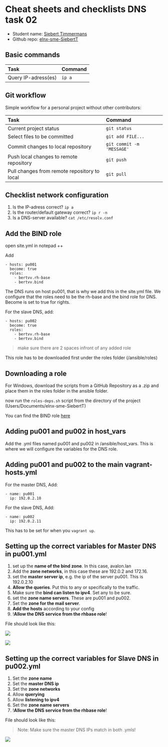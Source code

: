 # Cheat sheets and checklists DNS task 02

- Student name: [Siebert Timmermans](https://github.com/SiebertT)
- Github repo: [elnx-sme-SiebertT](https://github.com/HoGentTIN/elnx-sme-SiebertT)

## Basic commands

| Task                | Command |
| :---                | :---    |
| Query IP-adress(es) | `ip a`  |

## Git workflow

Simple workflow for a personal project without other contributors:

| Task                                         | Command                   |
| :---                                         | :---                      |
| Current project status                       | `git status`              |
| Select files to be committed                 | `git add FILE...`         |
| Commit changes to local repository           | `git commit -m 'MESSAGE'` |
| Push local changes to remote repository      | `git push`                |
| Pull changes from remote repository to local | `git pull`                |

## Checklist network configuration

1. Is the IP-adress correct? `ip a`
2. Is the router/default gateway correct? `ip r -n`
3. Is a DNS-server available? `cat /etc/resolv.conf`

## Add the BIND role
open site.yml in notepad ++

Add


	- hosts: pu001
	  become: true
	  roles:
	    - bertvv.rh-base
	    - bertvv.bind

The DNS runs on host pu001, that is why we add this in the site.yml file. We configure that the roles need to be the rh-base and the bind role for DNS. Become is set to true for rights.

For the slave DNS, add:

	- hosts: pu002
	  become: true
	  roles:
	    - bertvv.rh-base
	    - bertvv.bind

> make sure there are 2 spaces infront of any added role

This role has to be downloaded first under the roles folder (/ansible/roles)

## Downloading a role
For Windows, download the scripts from a GitHub Repository as a .zip and place them in the roles folder in the ansible folder.

now run the `roles-deps.sh` script from the directory of the project (Users/Documents/elnx-sme-SiebertT)

You can find the BIND role [here](https://galaxy.ansible.com/bertvv/bind/)

## Adding pu001 and pu002 in host_vars

Add the .yml files named pu001 and pu002 in /ansible/host_vars. This is where we will configure the variables for the DNS role.

## Adding pu001 and pu002 to the main vagrant-hosts.yml

For the master DNS, Add:

	- name: pu001
	  ip: 192.0.2.10

For the slave DNS, Add:

	- name: pu002
	  ip: 192.0.2.11

This has to be set for when you `vagrant up`.

## Setting up the correct variables for Master DNS in pu001.yml

1. set up the **name of the bind zone**. In this case, avalon.lan
2. Add the **zone networks**, in this case these are 192.0.2 and 172.16.
2. set the **master server ip**, e.g. the ip of the server pu001. This is 192.0.2.10
3. **Allow the queries**. Put this to any or specifically to the traffic.
4. Make sure the **bind can listen to ipv4**. Set any to be sure.
5. set the **zone name servers**. These are pu001 and pu002.
6. Set the **zone for the mail server**.
7. **Add the hosts** according to your config
8. !**Allow the DNS service from the rhbase role**!

File should look like this:

![](https://i.gyazo.com/1fa58aa63a5f886a2781fd81938973a6.png)

![](https://i.gyazo.com/4337b156af5d41e605ae894e841f6ed8.png)

## Setting up the correct variables for Slave DNS in pu002.yml

1. Set the **zone name**
2. Set the **master DNS ip**
3. Set the **zone networks**
4. Allow **querying**
5. Allow **listening to ipv4**
6. Set the **zone name servers**
7. !**Allow the DNS service from the rhbase role**!

File should look like this:

> Note: Make sure the master DNS IPs match in both .ymls!

![](https://i.gyazo.com/f4edccdb07f99099271ae67d7292879b.png)
